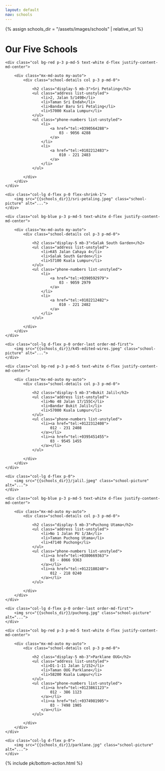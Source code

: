 ```yaml
---
layout: default
nav: schools
---
```


{% assign schools_dir = "/assets/images/schools" | relative_url %}

<h1 class="display-4 fw-bold text-center p-4 mb-0 text-bg-dark">Our Five Schools</h1>

<div class="section row g-0">

    <div class="col bg-red p-3 p-md-5 text-white d-flex justify-content-md-center">

        <div class="mx-md-auto my-auto">
            <div class="school-details col p-3 p-md-0">

                <h2 class="display-5 mb-3">Sri Petaling</h2>
                <ul class="address list-unstyled">
                    <li>2, Jalan 5/149B</li>
                    <li>Taman Sri Endah</li>
                    <li>​Bandar Baru Sri Petaling</li>
                    <li>57000 Kuala Lumpur</li>
                </ul>
                <ul class="phone-numbers list-unstyled">
                    <li>
                        <a href="tel:+0390564288">
                            03 - 9056 4288
                        </a>
                    </li>
                    <li>
                        <a href="tel:+​0102212483">
                            ​010 - 221 2483
                        </a>
                    </li>
                </ul>

            </div>
        </div>
    </div>

    <div class="col-lg d-flex p-0 flex-shrink-1">
        <img src="{{schools_dir}}/sri-petaling.jpeg" class="school-picture" alt="...">
    </div>

</div>

<div class="section row g-0">

    <div class="col bg-blue p-3 p-md-5 text-white d-flex justify-content-md-center">

        <div class="mx-md-auto my-auto">
            <div class="school-details col p-3 p-md-0">

                <h2 class="display-5 mb-3">Salak South Garden</h2>
                <ul class="address list-unstyled">
                    <li>K45 Jalan Cahaya 4</li>
                    <li>Salak South Garden</li>
                    <li>​57100 Kuala Lumpur</li>
                </ul>
                <ul class="phone-numbers list-unstyled">
                    <li>
                        <a href="tel:+0390592979">
                            03 - 9059 2979
                        </a>
                    </li>
                    <li>
                        <a href="tel:+0102212482">
                            010 - 221 2482
                        </a>
                    </li>
                </ul>

            </div>
        </div>
    </div>

    <div class="col-lg d-flex p-0 order-last order-md-first">
        <img src="{{schools_dir}}/k45-edited-wires.jpeg" class="school-picture" alt="...">
    </div>

</div>

<div class="section row g-0">

    <div class="col bg-red p-3 p-md-5 text-white d-flex justify-content-md-center">

        <div class="mx-md-auto my-auto">
            <div class="school-details col p-3 p-md-0">

                <h2 class="display-5 mb-3">Bukit Jalil</h2>
                <ul class="address list-unstyled">
                    <li>No 48 Jalan 17/155C</li>
                    <li>Bandar Bukit Jalil</li>
                    <li>57000 Kuala Lumpur</li>
                </ul>
                <ul class="phone-numbers list-unstyled">
                    <li><a href="tel:+0122312408">
                        012 - 231 2408
                    </a></li>
                    <li><a href="tel:+0395451455">
                        03 - 9545 1455
                    </a></li>
                </ul>

            </div>
        </div>
    </div>

    <div class="col-lg d-flex p-0">
        <img src="{{schools_dir}}/jalil.jpeg" class="school-picture" alt="...">
    </div>

</div>

<div class="section row g-0">

    <div class="col bg-blue p-3 p-md-5 text-white d-flex justify-content-md-center">

        <div class="mx-md-auto my-auto">
            <div class="school-details col p-3 p-md-0">

                <h2 class="display-5 mb-3">Puchong Utama</h2>
                <ul class="address list-unstyled">
                    <li>No 1 Jalan PU 1/3A</li>
                    <li>Taman Puchong Utama</li>
                    <li>47140 Puchong</li>
                </ul>
                <ul class="phone-numbers list-unstyled">
                    <li><a href="tel:+0380669363">
                        03 - 8066 9363
                    </a></li>
                    <li><a href="tel:+0122180240">
                        012 - 218 0240
                    </a></li>
                </ul>

            </div>
        </div>
    </div>

    <div class="col-lg d-flex p-0 order-last order-md-first">
        <img src="{{schools_dir}}/puchong.jpg" class="school-picture" alt="...">
    </div>

</div>

<div class="section row g-0">

    <div class="col bg-red p-3 p-md-5 text-white d-flex justify-content-md-center">

        <div class="mx-md-auto my-auto">
            <div class="school-details col p-3 p-md-0">

                <h2 class="display-5 mb-3">Parklane OUG</h2>
                <ul class="address list-unstyled">
                    <li>D1-1-11 Jalan 1/152</li>
                    <li>Taman OUG Parklane</li>
                    <li>​58200 Kuala Lumpur</li>
                </ul>
                <ul class="phone-numbers list-unstyled">
                    <li><a href="tel:+0123861123">
                        012 - 386 1123
                    </a></li>
                    <li><a href="tel:+0374981905">
                        03 - 7498 1905
                    </a></li>
                </ul>

            </div>
        </div>
    </div>

    <div class="col-lg d-flex p-0">
        <img src="{{schools_dir}}/parklane.jpg" class="school-picture" alt="...">
    </div>

</div>

{% include pk/bottom-action.html %}
